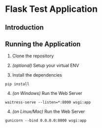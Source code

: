 # Flask Test Application

## Introduction

## Running the Application

1. Clone the repository

2. _(optional)_ Setup your virtual ENV

3. Install the dependencies

  ```
  pip install
  ```

4. _(on Windows)_ Run the Web Server

  ```
  waitress-serve --listen=*:8000 wsgi:app
  ```

4. _(on Linux/Mac)_ Run the Web Server

  ```
  gunicorn --bind 0.0.0.0:8000 wsgi:app
  ```
